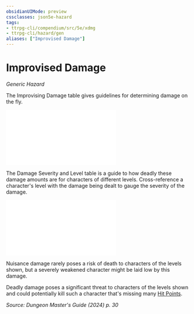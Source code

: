 ```yaml
---
obsidianUIMode: preview
cssclasses: json5e-hazard
tags:
- ttrpg-cli/compendium/src/5e/xdmg
- ttrpg-cli/hazard/gen
aliases: ["Improvised Damage"]
---
```

# Improvised Damage
*Generic Hazard*  

The Improvising Damage table gives guidelines for determining damage on the fly.

![Improvising Damage](Mechanics/tables/improvising-damage-xdmg.md)

The Damage Severity and Level table is a guide to how deadly these damage amounts are for characters of different levels. Cross-reference a character's level with the damage being dealt to gauge the severity of the damage.

![Improvising Damage; Damage Severity and Level](Mechanics/tables/improvising-damage-damage-severity-and-level-xdmg.md)

Nuisance damage rarely poses a risk of death to characters of the levels shown, but a severely weakened character might be laid low by this damage.

Deadly damage poses a significant threat to characters of the levels shown and could potentially kill such a character that's missing many [Hit Points](Mechanics/rules/variant-rules/hit-points-xphb.md).

*Source: Dungeon Master's Guide (2024) p. 30*